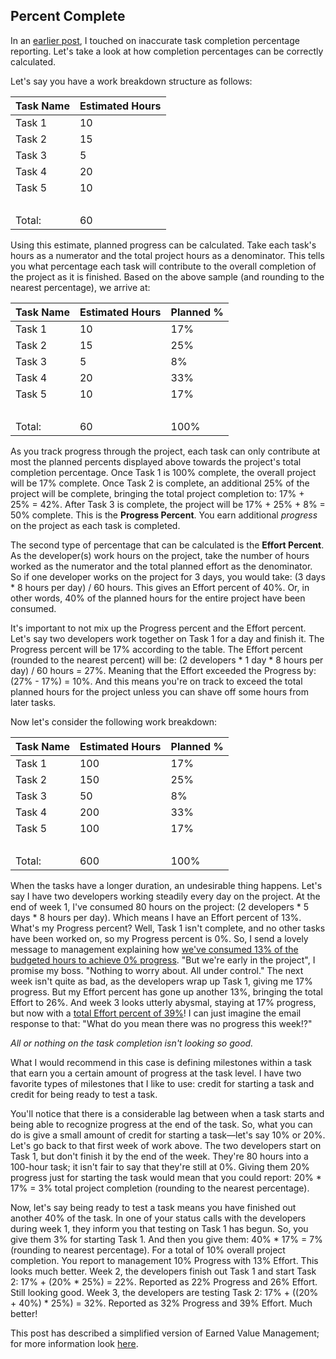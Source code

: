 ## Percent Complete

In an [earlier post](https://www.matthewyancer.com/2023/10/02/the-ninety-ninety-rule.html), I touched on inaccurate task completion percentage reporting. Let's take a look at how completion percentages can be correctly calculated.

Let's say you have a work breakdown structure as follows:

| Task Name | Estimated Hours |
| ----------- | ----------- |
| Task 1 | 10 |
| Task 2 | 15 |
| Task 3 | 5 |
| Task 4 | 20 |
| Task 5 | 10 |
| &nbsp; | &nbsp; |
| Total: | 60 |

Using this estimate, planned progress can be calculated. Take each task's hours as a numerator and the total project hours as a denominator. This tells you what percentage each task will contribute to the overall completion of the project as it is finished. Based on the above sample (and rounding to the nearest percentage), we arrive at:

| Task Name | Estimated Hours | Planned % |
| ----------- | ----------- | ----------- |
| Task 1 | 10 | 17% |
| Task 2 | 15 | 25% |
| Task 3 | 5 | 8% |
| Task 4 | 20 | 33% |
| Task 5 | 10 | 17% |
| &nbsp; | &nbsp; | &nbsp; |
| Total: | 60 | 100% |

As you track progress through the project, each task can only contribute at most the planned percents displayed above towards the project's total completion percentage. Once Task 1 is 100% complete, the overall project will be 17% complete. Once Task 2 is complete, an additional 25% of the project will be complete, bringing the total project completion to: 17% + 25% = 42%. After Task 3 is complete, the project will be 17% + 25% + 8% = 50% complete. This is the **Progress Percent**. You earn additional *progress* on the project as each task is completed.

The second type of percentage that can be calculated is the **Effort Percent**. As the developer(s) work hours on the project, take the number of hours worked as the numerator and the total planned effort as the denominator. So if one developer works on the project for 3 days, you would take: (3 days * 8 hours per day) / 60 hours. This gives an Effort percent of 40%. Or, in other words, 40% of the planned hours for the entire project have been consumed.

It's important to not mix up the Progress percent and the Effort percent. Let's say two developers work together on Task 1 for a day and finish it. The Progress percent will be 17% according to the table. The Effort percent (rounded to the nearest percent) will be: (2 developers * 1 day * 8 hours per day) / 60 hours = 27%. Meaning that the Effort exceeded the Progress by: (27% - 17%) = 10%. And this means you're on track to exceed the total planned hours for the project unless you can shave off some hours from later tasks.

Now let's consider the following work breakdown:

| Task Name | Estimated Hours | Planned % |
| ----------- | ----------- | ----------- |
| Task 1 | 100 | 17% |
| Task 2 | 150 | 25% |
| Task 3 | 50 | 8% |
| Task 4 | 200 | 33% |
| Task 5 | 100 | 17% |
| &nbsp; | &nbsp; | &nbsp; |
| Total: | 600 | 100% |

When the tasks have a longer duration, an undesirable thing happens. Let's say I have two developers working steadily every day on the project. At the end of week 1, I've consumed 80 hours on the project: (2 developers * 5 days * 8 hours per day). Which means I have an Effort percent of 13%. What's my Progress percent? Well, Task 1 isn't complete, and no other tasks have been worked on, so my Progress percent is 0%. So, I send a lovely message to management explaining how [we've consumed 13% of the budgeted hours to achieve 0% progress](https://www.youtube.com/watch?v=BcSXr1uTsGg). "But we're early in the project", I promise my boss. "Nothing to worry about. All under control." The next week isn't quite as bad, as the developers wrap up Task 1, giving me 17% progress. But my Effort percent has gone up another 13%, bringing the total Effort to 26%. And week 3 looks utterly abysmal, staying at 17% progress, but now with a [total Effort percent of 39%](https://www.youtube.com/watch?v=LY5h55duFUc)! I can just imagine the email response to that: "What do you mean there was no progress this week!?"

*All or nothing on the task completion isn't looking so good.*

What I would recommend in this case is defining milestones within a task that earn you a certain amount of progress at the task level. I have two favorite types of milestones that I like to use: credit for starting a task and credit for being ready to test a task.

You'll notice that there is a considerable lag between when a task starts and being able to recognize progress at the end of the task. So, what you can do is give a small amount of credit for starting a task—let's say 10% or 20%. Let's go back to that first week of work above. The two developers start on Task 1, but don't finish it by the end of the week. They're 80 hours into a 100-hour task; it isn't fair to say that they're still at 0%. Giving them 20% progress just for starting the task would mean that you could report: 20% * 17% = 3% total project completion (rounding to the nearest percentage).

Now, let's say being ready to test a task means you have finished out another 40% of the task. In one of your status calls with the developers during week 1, they inform you that testing on Task 1 has begun. So, you give them 3% for starting Task 1. And then you give them: 40% * 17% = 7% (rounding to nearest percentage). For a total of 10% overall project completion. You report to management 10% Progress with 13% Effort. This looks much better. Week 2, the developers finish out Task 1 and start Task 2: 17% + (20% * 25%) = 22%. Reported as 22% Progress and 26% Effort. Still looking good. Week 3, the developers are testing Task 2: 17% + ((20% + 40%) * 25%) = 32%. Reported as 32% Progress and 39% Effort. Much better!

This post has described a simplified version of Earned Value Management; for more information look [here](https://en.wikipedia.org/wiki/Earned_value_management).
